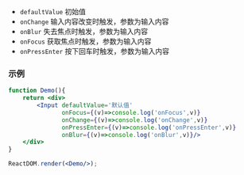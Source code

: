 - `defaultValue` 初始值
- `onChange` 输入内容改变时触发，参数为输入内容
- `onBlur` 失去焦点时触发，参数为输入内容
- `onFocus` 获取焦点时触发，参数为输入内容
- `onPressEnter` 按下回车时触发，参数为输入内容

### 示例
<!--start-code-->

```jsx
function Demo(){
    return <div>
        <Input defaultValue='默认值' 
               onFocus={(v)=>console.log('onFocus',v)}
               onChange={(v)=>console.log('onChange',v)}
               onPressEnter={(v)=>console.log('onPressEnter',v)}
               onBlur={(v)=>console.log('onBlur',v)}/>
    </div>
}

ReactDOM.render(<Demo/>);
```

<!--end-code-->
